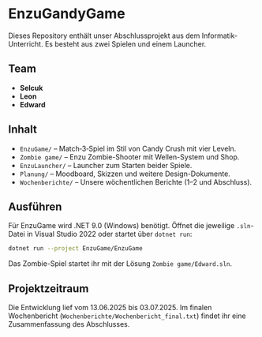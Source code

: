 # EnzuGandyGame

Dieses Repository enthält unser Abschlussprojekt aus dem Informatik-Unterricht. Es besteht aus zwei Spielen und einem Launcher.

## Team
- **Selcuk**
- **Leon**
- **Edward**

## Inhalt
- `EnzuGame/` – Match‑3‑Spiel im Stil von Candy Crush mit vier Leveln.
- `Zombie game/` – Enzu Zombie-Shooter mit Wellen-System und Shop.
- `EnzuLauncher/` – Launcher zum Starten beider Spiele.
- `Planung/` – Moodboard, Skizzen und weitere Design-Dokumente.
- `Wochenberichte/` – Unsere wöchentlichen Berichte (1–2 und Abschluss).

## Ausführen
Für EnzuGame wird .NET 9.0 (Windows) benötigt. Öffnet die jeweilige `.sln`-Datei in Visual Studio 2022 oder startet über `dotnet run`:

```bash
dotnet run --project EnzuGame/EnzuGame
```

Das Zombie-Spiel startet ihr mit der Lösung `Zombie game/Edward.sln`.

## Projektzeitraum
Die Entwicklung lief vom 13.06.2025 bis 03.07.2025. Im finalen Wochenbericht (`Wochenberichte/Wochenbericht_final.txt`) findet ihr eine Zusammenfassung des Abschlusses.
